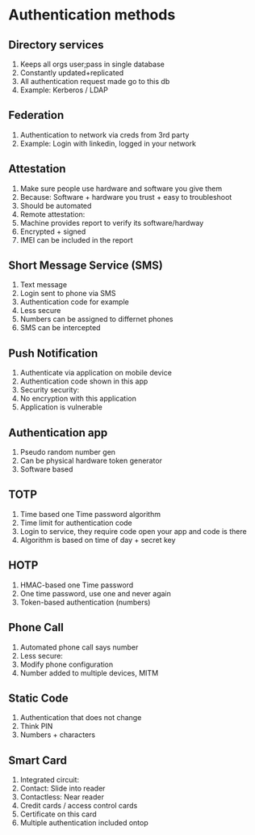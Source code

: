 # Authentication methods

## Directory services

1. Keeps all orgs user;pass in single database
1. Constantly updated+replicated
1. All authentication request made go to this db
1. Example: Kerberos / LDAP

## Federation

1. Authentication to network via creds from 3rd party
1. Example: Login with linkedin, logged in your network

## Attestation

1. Make sure people use hardware and software you give them
1. Because: Software + hardware you trust + easy to troubleshoot
1. Should be automated
1. Remote attestation:
 1. Machine provides report to verify its software/hardway
 1. Encrypted + signed
 1. IMEI can be included in the report

## Short Message Service (SMS)

1. Text message
1. Login sent to phone via SMS
 1. Authentication code for example
1. Less secure
 1. Numbers can be assigned to differnet phones
 1. SMS can be intercepted

## Push Notification

1. Authenticate via application on mobile device
1. Authentication code shown in this app
1. Security security:
 1. No encryption with this application
 1. Application is vulnerable

## Authentication app

1. Pseudo random number gen
1. Can be physical hardware token generator
1. Software based

## TOTP

1. Time based one Time password algorithm
 1. Time limit for authentication code
 1. Login to service, they require code open your app and code is there
 1. Algorithm is based on time of day + secret key

## HOTP

1. HMAC-based one Time password
1. One time password, use one and never again
1. Token-based authentication (numbers)

## Phone Call

1. Automated phone call says number
1. Less secure:
 1. Modify phone configuration
 1. Number added to multiple devices, MITM

## Static Code

1. Authentication that does not change
1. Think PIN
1. Numbers + characters

## Smart Card

1. Integrated circuit:
 1. Contact: Slide into reader
 1. Contactless: Near reader
1. Credit cards / access control cards
1. Certificate on this card
1. Multiple authentication included ontop
